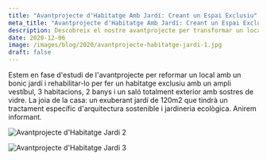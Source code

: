 ```yaml
---
title: "Avantprojecte d'Habitatge Amb Jardí: Creant un Espai Exclusiu"
meta_title: "Avantprojecte d'Habitatge Amb Jardí: Creant un Espai Exclusiu"
description: Descobreix el nostre avantprojecte per transformar un local en un habitatge exclusiu amb un jardí exuberant i sostenible. Segueix-nos per a més actualitzacions sobre aquest emocionant projecte
date: 2020-12-06
image: /images/blog/2020/avantprojecte-habitatge-jardi-1.jpg
draft: false
---
```


Estem en fase d'estudi de l'avantprojecte per reformar un local amb un bonic jardí i rehabilitar-lo per fer un habitatge exclusiu amb un ampli vestíbul, 3 habitacions, 2 banys i un saló totalment exterior amb sostres de vidre. La joia de la casa: un exuberant jardí de 120m2 que tindrà un tractament específic d'arquitectura sostenible i jardineria ecològica. Anirem informant.

![Avantprojecte d'Habitatge Jardi 2](/images/blog/2020/avantprojecte-habitatge-jardi-2.jpg)

![Avantprojecte d'Habitatge Jardi 3](/images/blog/2020/avantprojecte-habitatge-jardi-3.jpg)
